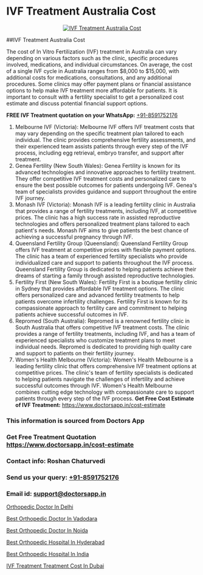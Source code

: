 # IVF Treatment Australia Cost

<p align="center">
  <a href="https://doctorsapp.in/treatment/ivf-treatment">
    <img src="https://doctorsapp.co.in/uploads/treatment_image/ICSI.jpg" alt="IVF Treatment Australia Cost">
  </a>
</p>
##IVF Treatment Australia Cost

The cost of In Vitro Fertilization (IVF) treatment in Australia can vary depending on various factors such as the clinic, specific procedures involved, medications, and individual circumstances. On average, the cost of a single IVF cycle in Australia ranges from $8,000 to $15,000, with additional costs for medications, consultations, and any additional procedures. Some clinics may offer payment plans or financial assistance options to help make IVF treatment more affordable for patients. It is important to consult with a fertility specialist to get a personalized cost estimate and discuss potential financial support options.

**FREE IVF Treatment quotation on your WhatsApp:**  [+91-8591752176](https://api.whatsapp.com/send?phone=8591752176)

1) Melbourne IVF (Victoria): Melbourne IVF offers IVF treatment costs that may vary depending on the specific treatment plan tailored to each individual. The clinic provides comprehensive fertility assessments, and their experienced team assists patients through every step of the IVF process, including egg retrieval, embryo transfer, and support after treatment.
2) Genea Fertility (New South Wales): Genea Fertility is known for its advanced technologies and innovative approaches to fertility treatment. They offer competitive IVF treatment costs and personalized care to ensure the best possible outcomes for patients undergoing IVF. Genea's team of specialists provides guidance and support throughout the entire IVF journey.
3) Monash IVF (Victoria): Monash IVF is a leading fertility clinic in Australia that provides a range of fertility treatments, including IVF, at competitive prices. The clinic has a high success rate in assisted reproductive technologies and offers personalized treatment plans tailored to each patient's needs. Monash IVF aims to give patients the best chance of achieving a successful pregnancy through IVF.
4) Queensland Fertility Group (Queensland): Queensland Fertility Group offers IVF treatment at competitive prices with flexible payment options. The clinic has a team of experienced fertility specialists who provide individualized care and support to patients throughout the IVF process. Queensland Fertility Group is dedicated to helping patients achieve their dreams of starting a family through assisted reproductive technologies.
5) Fertility First (New South Wales): Fertility First is a boutique fertility clinic in Sydney that provides affordable IVF treatment options. The clinic offers personalized care and advanced fertility treatments to help patients overcome infertility challenges. Fertility First is known for its compassionate approach to fertility care and commitment to helping patients achieve successful outcomes in IVF.
6) Repromed (South Australia): Repromed is a renowned fertility clinic in South Australia that offers competitive IVF treatment costs. The clinic provides a range of fertility treatments, including IVF, and has a team of experienced specialists who customize treatment plans to meet individual needs. Repromed is dedicated to providing high quality care and support to patients on their fertility journey.
7) Women's Health Melbourne (Victoria): Women's Health Melbourne is a leading fertility clinic that offers comprehensive IVF treatment options at competitive prices. The clinic's team of fertility specialists is dedicated to helping patients navigate the challenges of infertility and achieve successful outcomes through IVF. Women's Health Melbourne combines cutting edge technology with compassionate care to support patients through every step of the IVF process.
**Get Free Cost Estimate of IVF Treatment:** https://www.doctorsapp.in/cost-estimate

### This information is sourced from Doctors App 
### Get Free Treatment Quotation https://www.doctorsapp.in/cost-estimate
### Contact info: Roshan Chaturvedi 
### Send us your query: [+91-8591752176](https://api.whatsapp.com/send?phone=8591752176) 
### Email id: support@doctorsapp.in

[Orthopedic Doctor In Delhi](https://www.linkedin.com/pulse/orthopedic-doctor-delhi-doctorsapp-rajshahi-ygj8e?trackingId=sD0X%2BW%2Bdl%2BXB2WIJtUOwiw%3D%3D&lipi=urn%3Ali%3Apage%3Ad_flagship3_company_admin%3BtGKQvLKET%2FOkWlJl4W0MBA%3D%3D)

[Best Orthopedic Doctor In Vadodara](https://www.linkedin.com/pulse/best-orthopedic-doctor-vadodara-doctorsapp-chittagong-qieke?trackingId=VVx2eZJSHzTwtOH2z%2FdacA%3D%3D&lipi=urn%3Ali%3Apage%3Ad_flagship3_company_admin%3BUjs5mcUZR9ewYOKOFkpg2w%3D%3D)

[Best Orthopedic Doctor In Noida](https://medium.com/@vimalrana22/best-orthopedic-doctor-in-noida-5fe7448c5c3c)

[Best Orthopedic Hospital In Hyderabad](https://medium.com/@vimalrana22/best-orthopedic-hospital-in-hyderabad-e7492a968a31)

[Best Orthopedic Hospital In India](https://doctors-apps.github.io/doctorsapp/best-orthopedic-hospital-in-india)

[IVF Treatment Treatment Cost In Dubai](https://doctors-apps.github.io/doctorsapp/ivf-treatment-treatment-cost-in-dubai)

